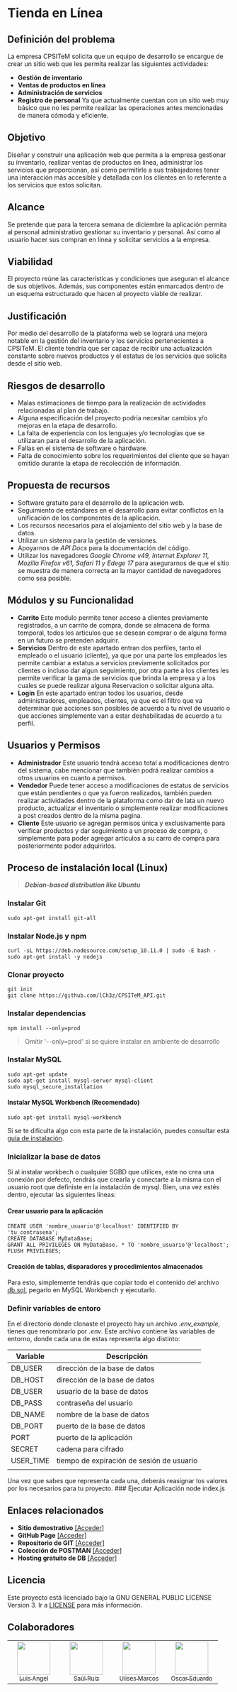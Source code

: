 
# Tienda en Línea

## Definición del problema

La empresa CPSITeM solicita que un equipo de desarrollo se encargue de crear un sitio web que les permita realizar las siguientes actividades:
 - **Gestión de inventario**
 - **Ventas de productos en línea**
 - **Administración de servicios**
 - **Registro de personal**
Ya que actualmente cuentan con un sitio web muy básico que no les permite realizar las operaciones antes mencionadas de manera cómoda y eficiente.


## Objetivo

Diseñar y construir una aplicación web que permita a la empresa gestionar su inventario, realizar ventas de productos en línea, administrar los servicios que proporcionan, así como permitirle a sus trabajadores tener una interacción más accesible y detallada con los clientes en lo referente a los servicios que estos solicitan.


## Alcance

Se pretende que para la tercera semana de diciembre la aplicación permita al personal administrativo gestionar su inventario y personal. Así como al usuario hacer sus compran en línea y solicitar servicios a la empresa.


## Viabilidad
El proyecto reúne las características y condiciones que aseguran el alcance de sus objetivos. Además, sus componentes están enmarcados dentro de un esquema estructurado que hacen al proyecto viable de realizar.


## Justificación

Por medio del desarrollo de la plataforma web se logrará una mejora notable en la gestión del inventario y los servicios pertenecientes a CPSITeM. El cliente tendría que ser capaz de recibir una actualización constante sobre nuevos productos y el estatus de los servicios que solicita desde el sitio web.


## Riesgos de desarrollo

 - Malas estimaciones de tiempo para la realización de actividades relacionadas al plan de trabajo.
 - Alguna especificación del proyecto podría necesitar cambios y/o mejoras en la etapa de desarrollo.
 - La falta de experiencia con los lenguajes y/o tecnologías que se utilizaran para el desarrollo de la aplicación.
 - Fallas en el sistema de software o hardware.
 - Falta de conocimiento sobre los requerimientos del cliente que se hayan omitido durante la etapa de recolección de información.


## Propuesta de recursos

 - Software gratuito para el desarrollo de la aplicación web.
 - Seguimiento de estándares en el desarrollo para evitar conflictos en la unificación de los componentes de la aplicación.
 - Los recursos necesarios para el alojamiento del sitio web y la base de datos.
 - Utilizar un sistema para la gestión de versiones.
 - Apoyarnos de *API Docs* para la documentación del código.
 - Utilizar los navegadores *Google Chrome v49, Internet Explorer 11, Mozilla Firefox v61, Safari 11 y Edege 17* para asegurarnos de que el sitio se muestra de manera correcta an la mayor cantidad de navegadores como sea posible.


## Módulos y su Funcionalidad

-  **Carrito**
Este modulo permite tener acceso a clientes previamente registrados, a un carrito de compra, donde se almacena de forma temporal, todos los artículos que se desean comprar o de alguna forma en un futuro se pretenden adquirir.
-   **Servicios**
Dentro de este apartado entran dos perfiles, tanto el empleado o el usuario (cliente), ya que por una parte los empleados les permite cambiar a estatus a servicios previamente solicitados por clientes o incluso dar algun seguimiento, por otra parte a los clientes les permite verificar la gama de servicios que brinda la empresa y a los cuales se puede realizar alguna Reservacion o solicitar alguna alta.
-   **Login**
En este apartado entran todos los usuarios, desde administradores, empleados, clientes, ya que es el filtro que va determinar que acciones son posibles de acuerdo a tu nivel de usuario o que acciones simplemente van a estar deshabilitadas de acuerdo a tu perfil.

## Usuarios y Permisos

-   **Administrador**
Este usuario tendrá acceso total a modificaciones dentro del sistema, cabe mencionar que también podrá realizar cambios a otros usuarios en cuanto a permisos.
-   **Vendedor**
Puede tener acceso a modificaciones de estatus de servicios que están pendientes o que ya fueron realizados, también pueden realizar actividades dentro de la plataforma como dar de lata un nuevo producto, actualizar el inventario o simplemente realizar modificaciones a post creados dentro de la misma pagina.
-   **Cliente**
Este usuario se agregan permisos única y exclusivamente para verificar productos y dar seguimiento a un proceso de compra, o simplemente para poder agregar artículos a su carro de compra para posteriormente poder adquirirlos.

## Proceso de instalación local (Linux)
>_**Debian-based distribution like Ubuntu**_
### Instalar Git
	sudo apt-get install git-all
### Instalar Node.js y npm
	curl -sL https://deb.nodesource.com/setup_10.11.0 | sudo -E bash -
	sudo apt-get install -y nodejs
### Clonar proyecto
	git init
	git clone https://github.com/lCh3z/CPSITeM_API.git
### Instalar dependencias
	npm install --only=prod
>Omitir '--only=prod' si se quiere instalar en ambiente de desarrollo
### Instalar MySQL
	sudo apt-get update
	sudo apt-get install mysql-server mysql-client
	sudo mysql_secure_installation
#### Instalar MySQL Workbench (Recomendado)
	sudo apt-get install mysql-workbench
Si se te dificulta algo con esta parte de la instalación, puedes consultar esta [guía de instalación](https://platzi.com/java-basico-2015/tutoriales/instalar-mysql-y-workbench-en-linux-ubuntu-1404/).
### Inicializar la base de datos
Si al instalar workbech o cualquier SGBD que utilices, este no crea una conexión por defecto, tendrás que crearla y conectarte a la misma con el usuario root que definiste en la instalación de mysql.
Bien, una vez estés dentro, ejecutar las siguientes líneas:
#### Crear usuario para la aplicación
	CREATE USER 'nombre_usuario'@'localhost' IDENTIFIED BY 'tu_contrasena';
	CREATE DATABASE MyDataBase;
	GRANT ALL PRIVILEGES ON MyDataBase. * TO 'nombre_usuario'@'localhost';
	FLUSH PRIVILEGES;
#### Creación de tablas, disparadores y procedimientos almacenados
Para esto, simplemente tendrás que copiar todo el contenido del archivo [db.sql](https://lch3z.github.io/CPSITeM_API/docs/db.sql), pegarlo en MySQL Workbench y ejecutarlo.
### Definir variables de entoro
En el directorio donde clonaste el proyecto hay un archivo _.env_example_, tienes que renombrarlo por _.env_. Este archivo contiene las variables de entorno, donde cada una de estas representa algo distinto:
<table>
	<thead>
		<tr>
			<th>Variable</th>
			<th>Descripción</th>
		</tr>
	</thead>
	<tbody>
		<tr>
			<td>DB_USER</td>
			<td>dirección de la base de datos</td>
		</tr>
		<tr>
			<td>DB_HOST</td>
			<td>dirección de la base de datos</td>
		</tr>
		<tr>
			<td>DB_USER</td>
			<td>usuario de la base de datos</td>
		</tr>
		<tr>
			<td>DB_PASS</td>
			<td>contraseña del usuario</td>
		</tr>
		<tr>
			<td>DB_NAME</td>
			<td>nombre de la base de datos</td>
		</tr>
		<tr>
			<td>DB_PORT</td>
			<td>puerto de la base de datos</td>
		</tr>
		<tr>
			<td>PORT</td>
			<td>puerto de la aplicación</td>
		</tr>
		<tr>
			<td>SECRET</td>
			<td>cadena para cifrado</td>
		</tr>
		<tr>
			<td>USER_TIME</td>
			<td>tiempo de expiración de sesión de usuario</td>
		</tr>
		<tr>
			<td></td>
			<td></td>
		</tr>
	</tbody>
</table>
Una vez que sabes que representa cada una, deberás reasignar los valores por los necesarios para tu proyecto.
### Ejecutar Aplicación
	node index.js

## Enlaces relacionados

- **Sitio demostrativo** [\[Acceder\]](https://cpsitem.herokuapp.com/)
- **GitHub Page** [\[Acceder\]](https://lch3z.github.io/CPSITeM_API/)
- **Repositorio de GIT** [\[Acceder\]](https://github.com/lCh3z/CPSITeM_API)
- **Colección de POSTMAN** [\[Acceder\]](https://www.getpostman.com/collections/e592223584344d2fe0d9)
- **Hosting gratuito de DB** [\[Acceder\]](https://www.db4free.net/)
## Licencia
Este proyecto está licenciado bajo la GNU GENERAL PUBLIC LICENSE Version 3. Ir a  [LICENSE](LICENSE.md) para más información.
## Colaboradores
<table>
    <tbody>
        <tr>
            <td align="center" valign="top" width="23%">
                <a href="https://github.com/lCh3z">
                <img src="https://avatars3.githubusercontent.com/u/26315653?s=460&v=4" width="75px" height="75px"><br/>
                <sub>Luis Angel</sub></a>
            </td>
            <td align="center" valign="top" width="23%">
                <a href="https://github.com/dartrox21">
                <img src="https://avatars2.githubusercontent.com/u/39166989?s=460&v=4" width="75px" height="75px"><br/>
                <sub>Saúl Ruiz</sub></a>
            </td>
            <td align="center" valign="top" width="23%">
                <a href="https://github.com/UlisesMarcos">
                <img src="https://avatars2.githubusercontent.com/u/32921038?s=460&v=4" width="75px" height="75px"><br/>
                <sub>Ulises Marcos</sub></a>
            </td>
            <td align="center" valign="top" width="23%">
                <a href="https://github.com/Oscar98">
                <img src="https://avatars3.githubusercontent.com/u/22420263?s=460&v=4" width="75px" height="75px"><br/>
                <sub>Oscar Eduardo</sub></a>
            </td>
        </tr>
    </tbody>
</table>

<!--stackedit_data:
eyJoaXN0b3J5IjpbNzA2MjY4MTU0LDQ2Mjc4NzQ0NCwxMjQ0OT
U3MTg3LC01MzcyNTY4MjksNTQ1MzQ3MjkxLDExNzc5NDM0MTks
LTEwMDEzMzIwOSwtMTUyNzA4MTAzMywyOTA3MzQxOTcsLTE5Nz
EzOTUxODMsLTg2ODU0NzIxNiwxMzUyODgzOTA0LDE3NDQ1MzUy
MSwyMTI4OTc4NTEwLC05OTk2NDYwODcsLTgzNjA0MjkyNiwxNT
AwMTY1MDE4LC0xNzc0NDc1MTIwLC0xMDEwMzI1NzksLTIxMjM3
NDAzNDddfQ==
-->